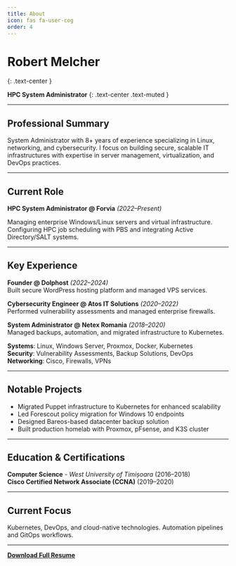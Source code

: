 ```yaml
---
title: About
icon: fas fa-user-cog
order: 4
---
```


# Robert Melcher
{: .text-center }

**HPC System Administrator**
{: .text-center .text-muted }

---

## Professional Summary

System Administrator with 8+ years of experience specializing in Linux, networking, and cybersecurity. I focus on building secure, scalable IT infrastructures with expertise in server management, virtualization, and DevOps practices.

---

## Current Role

**HPC System Administrator @ Forvia** *(2022–Present)*

Managing enterprise Windows/Linux servers and virtual infrastructure. Configuring HPC job scheduling with PBS and integrating Active Directory/SALT systems.

---

## Key Experience


**Founder @ Dolphost** *(2022–2024)*  
Built secure WordPress hosting platform and managed VPS services.

**Cybersecurity Engineer @ Atos IT Solutions** *(2020–2022)*  
Performed vulnerability assessments and managed enterprise firewalls.

**System Administrator @ Netex Romania** *(2018–2020)*  
Managed backups, automation, and migrated infrastructure to Kubernetes.



**Systems**: Linux, Windows Server, Proxmox, Docker, Kubernetes  
**Security**: Vulnerability Assessments, Backup Solutions, DevOps  
**Networking**: Cisco, Firewalls, VPNs




---

## Notable Projects

- Migrated Puppet infrastructure to Kubernetes for enhanced scalability
- Led Forescout policy migration for Windows 10 endpoints  
- Designed Bareos-based datacenter backup solution
- Built production homelab with Proxmox, pFsense, and K3S cluster

---

## Education & Certifications

**Computer Science** - *West University of Timișoara* (2016–2018)  
**Cisco Certified Network Associate (CCNA)** (2019–2020)

---

## Current Focus

Kubernetes, DevOps, and cloud-native technologies. Automation pipelines and GitOps workflows.

---


**[Download Full Resume](https://merox.dev/robert-melcher-cv.pdf)**